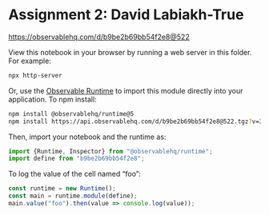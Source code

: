 # Assignment 2: David Labiakh-True

https://observablehq.com/d/b9be2b69bb54f2e8@522

View this notebook in your browser by running a web server in this folder. For
example:

~~~sh
npx http-server
~~~

Or, use the [Observable Runtime](https://github.com/observablehq/runtime) to
import this module directly into your application. To npm install:

~~~sh
npm install @observablehq/runtime@5
npm install https://api.observablehq.com/d/b9be2b69bb54f2e8@522.tgz?v=3
~~~

Then, import your notebook and the runtime as:

~~~js
import {Runtime, Inspector} from "@observablehq/runtime";
import define from "b9be2b69bb54f2e8";
~~~

To log the value of the cell named “foo”:

~~~js
const runtime = new Runtime();
const main = runtime.module(define);
main.value("foo").then(value => console.log(value));
~~~
